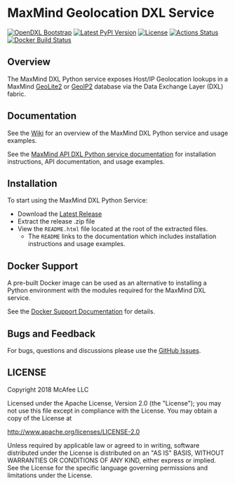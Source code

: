 # MaxMind Geolocation DXL Service
[![OpenDXL Bootstrap](https://img.shields.io/badge/Built%20With-OpenDXL%20Bootstrap-blue.svg)](https://github.com/opendxl/opendxl-bootstrap-python)
[![Latest PyPI Version](https://img.shields.io/pypi/v/dxlmaxmindservice.svg)](https://pypi.python.org/pypi/dxlmaxmindservice)
[![License](https://img.shields.io/badge/License-Apache%202.0-blue.svg)](https://opensource.org/licenses/Apache-2.0)
[![Actions Status](https://github.com/opendxl/opendxl-maxmind-service-python/workflows/Build/badge.svg)](https://github.com/opendxl/opendxl-maxmind-service-python/actions)
[![Docker Build Status](https://img.shields.io/docker/cloud/build/opendxl/opendxl-maxmind-service-python.svg)](https://hub.docker.com/r/opendxl/opendxl-maxmind-service-python/)

## Overview
The MaxMind DXL Python service exposes Host/IP Geolocation lookups in a MaxMind [GeoLite2](http://dev.maxmind.com/geoip/geoip2/geolite2/) or [GeoIP2](https://www.maxmind.com/en/geoip2-databases) database via the Data Exchange Layer (DXL) fabric.

## Documentation

See the [Wiki](https://github.com/opendxl/opendxl-maxmind-service-python/wiki) for an overview of the MaxMind DXL Python service and usage examples.

See the [MaxMind API DXL Python service documentation](https://opendxl.github.io/opendxl-maxmind-service-python/pydoc) for installation instructions, API documentation, and usage examples.

## Installation

To start using the MaxMind DXL Python Service:

* Download the [Latest Release](https://github.com/opendxl/opendxl-maxmind-service-python/releases/latest)
* Extract the release .zip file
* View the `README.html` file located at the root of the extracted files.
  * The `README` links to the documentation which includes installation instructions and usage examples.

## Docker Support

A pre-built Docker image can be used as an alternative to installing a Python environment with the modules required for the MaxMind DXL service.

See the [Docker Support Documentation](https://opendxl.github.io/opendxl-maxmind-service-python/pydoc/docker.html) for details.

## Bugs and Feedback

For bugs, questions and discussions please use the [GitHub Issues](https://github.com/opendxl/opendxl-maxmind-service-python/issues).

## LICENSE

Copyright 2018 McAfee LLC

Licensed under the Apache License, Version 2.0 (the "License"); you may not use this file except in compliance with the License. You may obtain a copy of the License at

http://www.apache.org/licenses/LICENSE-2.0

Unless required by applicable law or agreed to in writing, software distributed under the License is distributed on an "AS IS" BASIS, WITHOUT WARRANTIES OR CONDITIONS OF ANY KIND, either express or implied. See the License for the specific language governing permissions and limitations under the License.
